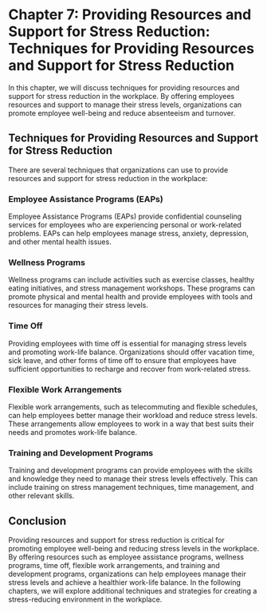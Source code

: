 Chapter 7: Providing Resources and Support for Stress Reduction: Techniques for Providing Resources and Support for Stress Reduction
====================================================================================================================================

In this chapter, we will discuss techniques for providing resources and support for stress reduction in the workplace. By offering employees resources and support to manage their stress levels, organizations can promote employee well-being and reduce absenteeism and turnover.

Techniques for Providing Resources and Support for Stress Reduction
-------------------------------------------------------------------

There are several techniques that organizations can use to provide resources and support for stress reduction in the workplace:

### Employee Assistance Programs (EAPs)

Employee Assistance Programs (EAPs) provide confidential counseling services for employees who are experiencing personal or work-related problems. EAPs can help employees manage stress, anxiety, depression, and other mental health issues.

### Wellness Programs

Wellness programs can include activities such as exercise classes, healthy eating initiatives, and stress management workshops. These programs can promote physical and mental health and provide employees with tools and resources for managing their stress levels.

### Time Off

Providing employees with time off is essential for managing stress levels and promoting work-life balance. Organizations should offer vacation time, sick leave, and other forms of time off to ensure that employees have sufficient opportunities to recharge and recover from work-related stress.

### Flexible Work Arrangements

Flexible work arrangements, such as telecommuting and flexible schedules, can help employees better manage their workload and reduce stress levels. These arrangements allow employees to work in a way that best suits their needs and promotes work-life balance.

### Training and Development Programs

Training and development programs can provide employees with the skills and knowledge they need to manage their stress levels effectively. This can include training on stress management techniques, time management, and other relevant skills.

Conclusion
----------

Providing resources and support for stress reduction is critical for promoting employee well-being and reducing stress levels in the workplace. By offering resources such as employee assistance programs, wellness programs, time off, flexible work arrangements, and training and development programs, organizations can help employees manage their stress levels and achieve a healthier work-life balance. In the following chapters, we will explore additional techniques and strategies for creating a stress-reducing environment in the workplace.

